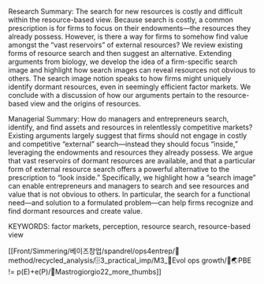 Research Summary: The search for new resources is costly and difficult within the resource-based view. Because search is costly, a common prescription is for firms to focus on their endowments—the resources they already possess. However, is there a way for firms to somehow find value amongst the “vast reservoirs” of external resources? We review existing forms of resource search and then suggest an alternative. Extending arguments from biology, we develop the idea of a firm-specific search image and highlight how search images can reveal resources not obvious to others. The search image notion speaks to how firms might uniquely identify dormant resources, even in seemingly efficient factor markets. We conclude with a discussion of how our arguments pertain to the resource-based view and the origins of resources.

Managerial Summary: How do managers and entrepreneurs search, identify, and find assets and resources in relentlessly competitive markets? Existing arguments largely suggest that firms should not engage in costly and competitive “external” search—instead they should focus “inside,” leveraging the endowments and resources they already possess. We argue that vast reservoirs of dormant resources are available, and that a particular form of external resource search offers a powerful alternative to the prescription to “look inside.” Specifically, we highlight how a “search image” can enable entrepreneurs and managers to search and see resources and value that is not obvious to others. In particular, the search for a functional need—and solution to a formulated problem—can help firms recognize and find dormant resources and create value.

KEYWORDS: factor markets, perception, resource search, resource-based view

[[Front/Simmering/베이즈창업/spandrel/ops4entrep/📐method/recycled_analysis/🗄️3_practical_imp/M3_🥚Evol ops growth/🧭🌏PBE != p(E)+e(P)/📜Mastrogiorgio22_more_thumbs]]